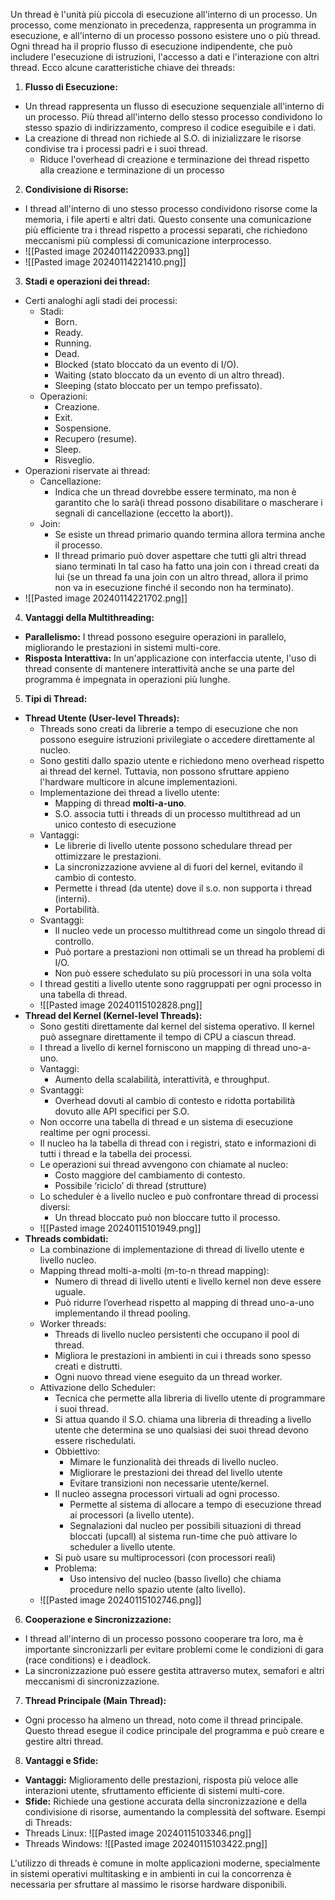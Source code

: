 
Un thread è l'unità più piccola di esecuzione all'interno di un processo. Un processo, come menzionato in precedenza, rappresenta un programma in esecuzione, e all'interno di un processo possono esistere uno o più thread. Ogni thread ha il proprio flusso di esecuzione indipendente, che può includere l'esecuzione di istruzioni, l'accesso a dati e l'interazione con altri thread. Ecco alcune caratteristiche chiave dei threads:

1. **Flusso di Esecuzione:**
- Un thread rappresenta un flusso di esecuzione sequenziale all'interno di un processo. Più thread all'interno dello stesso processo condividono lo stesso spazio di indirizzamento, compreso il codice eseguibile e i dati.
- La creazione di thread non richiede al S.O. di inizializzare le risorse condivise tra i processi padri e i suoi thread.
	- Riduce l'overhead di creazione e terminazione dei thread rispetto alla creazione e terminazione di un processo

2. **Condivisione di Risorse:**
- I thread all'interno di uno stesso processo condividono risorse come la memoria, i file aperti e altri dati. Questo consente una comunicazione più efficiente tra i thread rispetto a processi separati, che richiedono meccanismi più complessi di comunicazione interprocesso.
- ![[Pasted image 20240114220933.png]]
- ![[Pasted image 20240114221410.png]]

3. **Stadi e operazioni dei thread:**
- Certi analoghi agli stadi dei processi:
	- Stadi:
		- Born.
		- Ready.
		- Running.
		- Dead.
		- Blocked (stato bloccato da un evento di I/O).
		- Waiting (stato bloccato da un evento di un altro thread).
		- Sleeping (stato bloccato per un tempo prefissato).
	- Operazioni:
		- Creazione.
		- Exit.
		- Sospensione.
		- Recupero (resume).
		- Sleep.
		- Risveglio.
- Operazioni riservate ai thread:
	- Cancellazione:
		- Indica che un thread dovrebbe essere terminato, ma non è garantito che lo sarà(i thread possono disabilitare o mascherare i segnali di cancellazione (eccetto la abort)).
	- Join:
		- Se esiste un thread primario quando termina allora termina anche il processo.
		- Il thread primario può dover aspettare che tutti gli altri thread siano terminati In tal caso ha fatto una join con i thread creati da lui (se un thread fa una join con un altro thread, allora il primo non va in esecuzione finché il secondo non ha terminato).
- ![[Pasted image 20240114221702.png]]

4. **Vantaggi della Multithreading:**
- **Parallelismo:** I thread possono eseguire operazioni in parallelo, migliorando le prestazioni in sistemi multi-core.
- **Risposta Interattiva:** In un'applicazione con interfaccia utente, l'uso di thread consente di mantenere interattività anche se una parte del programma è impegnata in operazioni più lunghe.

5. **Tipi di Thread:**
- **Thread Utente (User-level Threads):** 
	- Threads sono creati da librerie a tempo di esecuzione che non possono eseguire istruzioni privilegiate o accedere direttamente al nucleo.
	- Sono gestiti dallo spazio utente e richiedono meno overhead rispetto ai thread del kernel. Tuttavia, non possono sfruttare appieno l'hardware multicore in alcune implementazioni.
	- Implementazione dei thread a livello utente:
		- Mapping di thread **molti-a-uno**.
		- S.O. associa tutti i threads di un processo multithread ad un unico contesto di esecuzione
	- Vantaggi: 
		- Le librerie di livello utente possono schedulare thread per ottimizzare le prestazioni.
		- La sincronizzazione avviene al di fuori del kernel, evitando il cambio di contesto.
		- Permette i thread (da utente) dove il s.o. non supporta i thread (interni).
		- Portabilità.
	- Svantaggi:
		- Il nucleo vede un processo multithread come un singolo thread di controllo.
		- Può portare a prestazioni non ottimali se un thread ha problemi di I/O.
		- Non può essere schedulato su più processori in una sola volta
	- I thread gestiti a livello utente sono raggruppati per ogni processo in una tabella di thread. 
	- ![[Pasted image 20240115102828.png]]
- **Thread del Kernel (Kernel-level Threads):** 
	- Sono gestiti direttamente dal kernel del sistema operativo. Il kernel può assegnare direttamente il tempo di CPU a ciascun thread.
	- I thread a livello di kernel forniscono un mapping di thread uno-a-uno.
	- Vantaggi: 
		- Aumento della scalabilità, interattività, e throughput.
	- Svantaggi: 
		- Overhead dovuti al cambio di contesto e ridotta portabilità dovuto alle API specifici per S.O.
	- Non occorre una tabella di thread e un sistema di esecuzione realtime per ogni processi.
	- Il nucleo ha la tabella di thread con i registri, stato e informazioni di tutti i thread e la tabella dei processi.
	- Le operazioni sui thread avvengono con chiamate al nucleo:
		- Costo maggiore del cambiamento di contesto.
		- Possibile ‘riciclo’ di thread (strutture)
	- Lo scheduler è a livello nucleo e può confrontare thread di processi diversi:
		- Un thread bloccato può non bloccare tutto il processo.
	- ![[Pasted image 20240115101949.png]]
- **Threads combidati:**
	- La combinazione di implementazione di thread di livello utente e livello nucleo.
	- Mapping thread molti-a-molti (m-to-n thread mapping):
		- Numero di thread di livello utenti e livello kernel non deve essere uguale.
		- Può ridurre l’overhead rispetto al mapping di thread uno-a-uno implementando il thread pooling.
	- Worker threads:
		- Threads di livello nucleo persistenti che occupano il pool di thread.
		- Migliora le prestazioni in ambienti in cui i threads sono spesso creati e distrutti.
		- Ogni nuovo thread viene eseguito da un thread worker.
	- Attivazione dello Scheduler:
		- Tecnica che permette alla libreria di livello utente di programmare i suoi thread.
		- Si attua quando il S.O. chiama una libreria di threading a livello utente che determina se uno qualsiasi dei suoi thread devono essere rischedulati.
		- Obbiettivo:
			- Mimare le funzionalità dei threads di livello nucleo.
			- Migliorare le prestazioni dei thread del livello utente 
			- Evitare transizioni non necessarie utente/kernel.
		- Il nucleo assegna processori virtuali ad ogni processo.
			- Permette al sistema di allocare a tempo di esecuzione thread ai processori (a livello utente).
			- Segnalazioni dal nucleo per possibili situazioni di thread bloccati (upcall) al sistema run-time che può attivare lo scheduler a livello utente.
		- Si può usare su multiprocessori (con processori reali) 
		- Problema:
			- Uso intensivo del nucleo (basso livello) che chiama procedure nello spazio utente (alto livello).
	- ![[Pasted image 20240115102746.png]]

6. **Cooperazione e Sincronizzazione:**
- I thread all'interno di un processo possono cooperare tra loro, ma è importante sincronizzarli per evitare problemi come le condizioni di gara (race conditions) e i deadlock.
- La sincronizzazione può essere gestita attraverso mutex, semafori e altri meccanismi di sincronizzazione.

7. **Thread Principale (Main Thread):**
- Ogni processo ha almeno un thread, noto come il thread principale. Questo thread esegue il codice principale del programma e può creare e gestire altri thread.

8. **Vantaggi e Sfide:**
- **Vantaggi:** Miglioramento delle prestazioni, risposta più veloce alle interazioni utente, sfruttamento efficiente di sistemi multi-core.
- **Sfide:** Richiede una gestione accurata della sincronizzazione e della condivisione di risorse, aumentando la complessità del software.
Esempi di Threads:
- Threads Linux: ![[Pasted image 20240115103346.png]]
- Threads Windows: ![[Pasted image 20240115103422.png]]

L'utilizzo di threads è comune in molte applicazioni moderne, specialmente in sistemi operativi multitasking e in ambienti in cui la concorrenza è necessaria per sfruttare al massimo le risorse hardware disponibili.